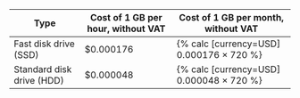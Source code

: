 | Type | Cost of 1 GB per hour, without VAT | Cost of 1 GB per month, without VAT |
| --- | --- | --- |
| Fast disk drive (SSD) | $0.000176 | {% calc [currency=USD] 0.000176 × 720 %} |
| Standard disk drive (HDD) | $0.000048 | {% calc [currency=USD] 0.000048 × 720 %} |